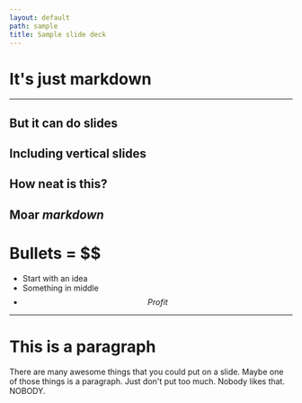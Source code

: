 ```yaml
---
layout: default
path: sample
title: Sample slide deck
---
```


# It's just markdown
---
But it can do slides
--
Including vertical slides
--
How neat is this?
---
Moar *markdown*
---
# Bullets = $$
* Start with an idea
* Something in middle
* $$ Profit $$

---
# This is a paragraph
There are many awesome things that you could put on a slide. Maybe one of those things is a paragraph. Just don't put too much. Nobody likes that. NOBODY.
